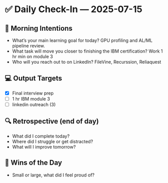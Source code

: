 # ✅ Daily Check-In — 2025-07-15

## 📌 Morning Intentions
- What’s your main learning goal for today?
  GPU profiling and AL/ML pipeline review.
- What task will move you closer to finishing the IBM certification?
  Work 1 hr min on module 3
- Who will you reach out to on LinkedIn?
  FileVine, Recurssion, Reliaquest

## 💻 Output Targets
- [x] Final interview prep
- [ ] 1 hr IBM module 3
- [ ] linkedin outreach (3)

## 🔍 Retrospective (end of day)
- What did I complete today?
- Where did I struggle or get distracted?
- What will I improve tomorrow?

## 🙌 Wins of the Day
- Small or large, what did I feel proud of?

